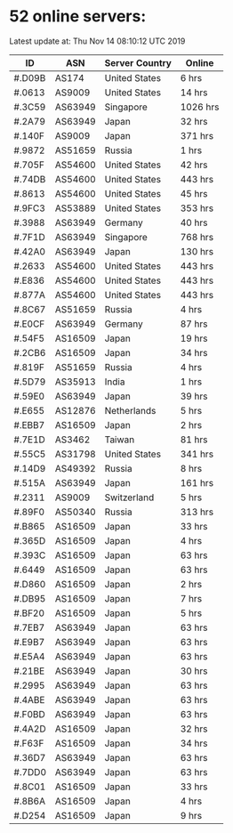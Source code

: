 # 52 online servers:

Latest update at: Thu Nov 14 08:10:12 UTC 2019

| ID | ASN | Server Country | Online |
| -- | --- | -------------- | ------ |
| #.D09B | AS174 | United States | 6 hrs |
| #.0613 | AS9009 | United States | 14 hrs |
| #.3C59 | AS63949 | Singapore | 1026 hrs |
| #.2A79 | AS63949 | Japan | 32 hrs |
| #.140F | AS9009 | Japan | 371 hrs |
| #.9872 | AS51659 | Russia | 1 hrs |
| #.705F | AS54600 | United States | 42 hrs |
| #.74DB | AS54600 | United States | 443 hrs |
| #.8613 | AS54600 | United States | 45 hrs |
| #.9FC3 | AS53889 | United States | 353 hrs |
| #.3988 | AS63949 | Germany | 40 hrs |
| #.7F1D | AS63949 | Singapore | 768 hrs |
| #.42A0 | AS63949 | Japan | 130 hrs |
| #.2633 | AS54600 | United States | 443 hrs |
| #.E836 | AS54600 | United States | 443 hrs |
| #.877A | AS54600 | United States | 443 hrs |
| #.8C67 | AS51659 | Russia | 4 hrs |
| #.E0CF | AS63949 | Germany | 87 hrs |
| #.54F5 | AS16509 | Japan | 19 hrs |
| #.2CB6 | AS16509 | Japan | 34 hrs |
| #.819F | AS51659 | Russia | 4 hrs |
| #.5D79 | AS35913 | India | 1 hrs |
| #.59E0 | AS63949 | Japan | 39 hrs |
| #.E655 | AS12876 | Netherlands | 5 hrs |
| #.EBB7 | AS16509 | Japan | 2 hrs |
| #.7E1D | AS3462 | Taiwan | 81 hrs |
| #.55C5 | AS31798 | United States | 341 hrs |
| #.14D9 | AS49392 | Russia | 8 hrs |
| #.515A | AS63949 | Japan | 161 hrs |
| #.2311 | AS9009 | Switzerland | 5 hrs |
| #.89F0 | AS50340 | Russia | 313 hrs |
| #.B865 | AS16509 | Japan | 33 hrs |
| #.365D | AS16509 | Japan | 4 hrs |
| #.393C | AS16509 | Japan | 63 hrs |
| #.6449 | AS16509 | Japan | 63 hrs |
| #.D860 | AS16509 | Japan | 2 hrs |
| #.DB95 | AS16509 | Japan | 7 hrs |
| #.BF20 | AS16509 | Japan | 5 hrs |
| #.7EB7 | AS63949 | Japan | 63 hrs |
| #.E9B7 | AS63949 | Japan | 63 hrs |
| #.E5A4 | AS63949 | Japan | 63 hrs |
| #.21BE | AS63949 | Japan | 30 hrs |
| #.2995 | AS63949 | Japan | 63 hrs |
| #.4ABE | AS63949 | Japan | 63 hrs |
| #.F0BD | AS63949 | Japan | 63 hrs |
| #.4A2D | AS16509 | Japan | 32 hrs |
| #.F63F | AS16509 | Japan | 34 hrs |
| #.36D7 | AS63949 | Japan | 63 hrs |
| #.7DD0 | AS63949 | Japan | 63 hrs |
| #.8C01 | AS16509 | Japan | 33 hrs |
| #.8B6A | AS16509 | Japan | 4 hrs |
| #.D254 | AS16509 | Japan | 9 hrs |

